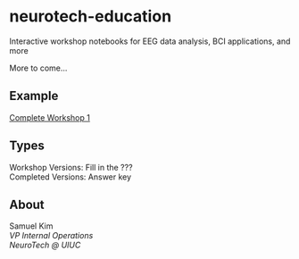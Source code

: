 # neurotech-education
Interactive workshop notebooks for EEG data analysis, BCI applications, and more  

More to come...

## Example

[Complete Workshop 1](/completed_versions/Intro_to_EEG_Data_Analysis.ipynb)

## Types
Workshop Versions: Fill in the ???  
Completed Versions: Answer key

## About
Samuel Kim  
_VP Internal Operations_  
_NeuroTech @ UIUC_
